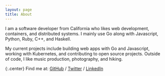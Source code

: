```yaml
---
layout: page
title: About
---
```


I am a software developer from California who likes web development, containers, and distributed systems. I mainly use Go along with Javascript, Python, Ruby, C++, and Haskell.

My current projects include building web apps with Go and Javascript, working with Kubernetes, and contributing to open source projects. Outside of code, I like music production, photography, and hiking.

{:.center}
Find me at: [GitHub](https://github.com/nijaru) / [Twitter](https://twitter.com/nijaruuu) / [LinkedIn](https://www.linkedin.com/in/nick-russo/)
